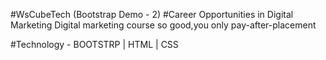 #WsCubeTech (Bootstrap Demo - 2)
#Career Opportunities
in Digital Marketing
Digital marketing course so good,you only pay-after-placement

#Technology - BOOTSTRP | HTML | CSS
